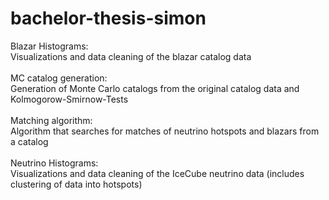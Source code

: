 # bachelor-thesis-simon
Blazar Histograms: <br />
Visualizations and data cleaning of the blazar catalog data
<br /> <br />
MC catalog generation: <br />
Generation of Monte Carlo catalogs from the original catalog data and Kolmogorow-Smirnow-Tests
<br /> <br />
Matching algorithm: <br />
Algorithm that searches for matches of neutrino hotspots and blazars from a catalog
<br /> <br />
Neutrino Histograms: <br />
Visualizations and data cleaning of the IceCube neutrino data (includes clustering of data into hotspots)
